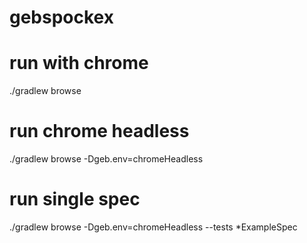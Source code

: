 # gebspockex

# run with chrome
./gradlew browse

# run chrome headless
./gradlew browse -Dgeb.env=chromeHeadless

# run single spec
./gradlew browse -Dgeb.env=chromeHeadless --tests *ExampleSpec
